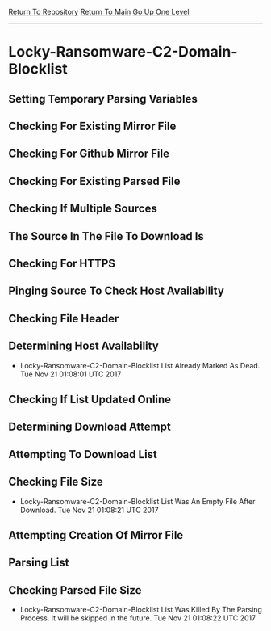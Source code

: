 [Return To Repository](https://github.com/deathbybandaid/piholeparser/)
[Return To Main](https://github.com/deathbybandaid/piholeparser/blob/master/RecentRunLogs/Mainlog.md)
[Go Up One Level](https://github.com/deathbybandaid/piholeparser/blob/master/RecentRunLogs/TopLevelScripts/30-Processing-Blacklists.md)
____________________________________
# Locky-Ransomware-C2-Domain-Blocklist
## Setting Temporary Parsing Variables
## Checking For Existing Mirror File
## Checking For Github Mirror File
## Checking For Existing Parsed File
## Checking If Multiple Sources
## The Source In The File To Download Is
## Checking For HTTPS
## Pinging Source To Check Host Availability
## Checking File Header
## Determining Host Availability
* Locky-Ransomware-C2-Domain-Blocklist List Already Marked As Dead. Tue Nov 21 01:08:01 UTC 2017
## Checking If List Updated Online
## Determining Download Attempt
## Attempting To Download List
## Checking File Size
* Locky-Ransomware-C2-Domain-Blocklist List Was An Empty File After Download. Tue Nov 21 01:08:21 UTC 2017
## Attempting Creation Of Mirror File
## Parsing List
## Checking Parsed File Size
* Locky-Ransomware-C2-Domain-Blocklist List Was Killed By The Parsing Process. It will be skipped in the future. Tue Nov 21 01:08:22 UTC 2017
